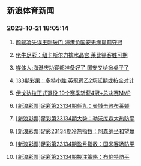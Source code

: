 ## 新浪体育新闻 
### 2023-10-21 18:05:14

1. [颜骏凌失误王刚破门 海港负国安无缘提前夺冠](https://sports.sina.com.cn/china/j/2023-10-20/doc-imzrunye5549670.shtml)

2. [佬牛足彩：纽卡斯尔力擒水晶宫 莱比锡客胜可期](https://sports.sina.com.cn/l/2023-10-21/doc-imzrvqmp9639638.shtml)

3. [媒体人:海港庆功宴都准备好了 国安又给掀桌子了](https://sports.sina.com.cn/china/j/2023-10-20/doc-imzrunyc6958769.shtml)

4. [133期彩果：多特小胜 英冠荷乙2场延期或按全对计](https://sports.sina.com.cn/l/2023-10-21/doc-imzrvkcr0077828.shtml)

5. [伊戈达拉正式退役 19个赛季斩获4冠+总决赛MVP](https://sports.sina.com.cn/basketball/nba/2023-10-20/doc-imzrunye5556475.shtml)

6. [[新浪彩票]足彩第23134期任九：曼城击败布莱顿](https://sports.sina.com.cn/l/2023-10-21/doc-imzrvkct6521325.shtml)

7. [[新浪彩票]足彩第23134期大势：勒沃库森大热防平](https://sports.sina.com.cn/l/2023-10-21/doc-imzrvkcr9743053.shtml)

8. [[新浪彩票]足彩23134期冷热指数：阿森纳坐和望赢](https://sports.sina.com.cn/l/2023-10-21/doc-imzrvkct6521431.shtml)

9. [[新浪彩票]足彩第23134期盈亏指数：国米客场防平](https://sports.sina.com.cn/l/2023-10-21/doc-imzrvkcr9744978.shtml)

10. [[新浪彩票]足彩第23134期投注策略：布伦特防平](https://sports.sina.com.cn/l/2023-10-21/doc-imzrvkcu5090061.shtml)


